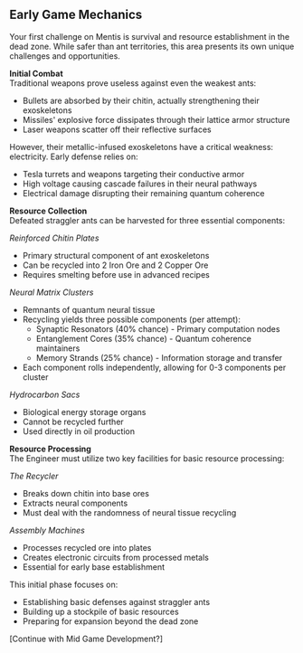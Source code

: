 ## Early Game Mechanics

Your first challenge on Mentis is survival and resource establishment in the dead zone. While safer than ant territories, this area presents its own unique challenges and opportunities.

**Initial Combat**  
Traditional weapons prove useless against even the weakest ants:

- Bullets are absorbed by their chitin, actually strengthening their exoskeletons
- Missiles' explosive force dissipates through their lattice armor structure
- Laser weapons scatter off their reflective surfaces

However, their metallic-infused exoskeletons have a critical weakness: electricity. Early defense relies on:

- Tesla turrets and weapons targeting their conductive armor
- High voltage causing cascade failures in their neural pathways
- Electrical damage disrupting their remaining quantum coherence

**Resource Collection**  
Defeated straggler ants can be harvested for three essential components:

_Reinforced Chitin Plates_

- Primary structural component of ant exoskeletons
- Can be recycled into 2 Iron Ore and 2 Copper Ore
- Requires smelting before use in advanced recipes

_Neural Matrix Clusters_

- Remnants of quantum neural tissue
- Recycling yields three possible components (per attempt):
    - Synaptic Resonators (40% chance) - Primary computation nodes
    - Entanglement Cores (35% chance) - Quantum coherence maintainers
    - Memory Strands (25% chance) - Information storage and transfer
- Each component rolls independently, allowing for 0-3 components per cluster

_Hydrocarbon Sacs_

- Biological energy storage organs
- Cannot be recycled further
- Used directly in oil production

**Resource Processing**  
The Engineer must utilize two key facilities for basic resource processing:

_The Recycler_

- Breaks down chitin into base ores
- Extracts neural components
- Must deal with the randomness of neural tissue recycling

_Assembly Machines_

- Processes recycled ore into plates
- Creates electronic circuits from processed metals
- Essential for early base establishment

This initial phase focuses on:

- Establishing basic defenses against straggler ants
- Building up a stockpile of basic resources
- Preparing for expansion beyond the dead zone

[Continue with Mid Game Development?]